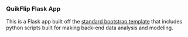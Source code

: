 ### QuikFlip Flask App

This is a Flask app built off the [standard bootstrap template](https://getbootstrap.com/docs/3.3/) that includes python scripts built for making back-end data analysis and modeling. 



